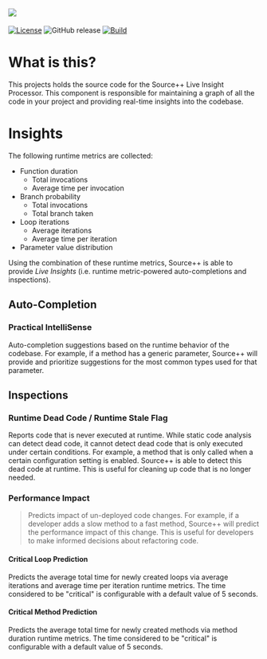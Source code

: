 # ![](https://github.com/sourceplusplus/sourceplusplus/blob/master/.github/media/sourcepp_logo.svg)

[![License](https://camo.githubusercontent.com/93398bf31ebbfa60f726c4f6a0910291b8156be0708f3160bad60d0d0e1a4c3f/68747470733a2f2f696d672e736869656c64732e696f2f6769746875622f6c6963656e73652f736f75726365706c7573706c75732f6c6976652d706c6174666f726d)](LICENSE)
![GitHub release](https://img.shields.io/github/v/release/sourceplusplus/probe-jvm?include_prereleases)
[![Build](https://github.com/sourceplusplus/probe-jvm/actions/workflows/build.yml/badge.svg)](https://github.com/sourceplusplus/probe-jvm/actions/workflows/build.yml)

# What is this?

This projects holds the source code for the Source++ Live Insight Processor. This component is responsible for
maintaining a graph of all the code in your project and providing real-time insights into the codebase.

# Insights

The following runtime metrics are collected:

- Function duration
    - Total invocations
    - Average time per invocation
- Branch probability
    - Total invocations
    - Total branch taken
- Loop iterations
    - Average iterations
    - Average time per iteration
- Parameter value distribution

Using the combination of these runtime metrics, Source++ is able to provide *Live Insights* (i.e. runtime metric-powered
auto-completions and inspections).

## Auto-Completion

### Practical IntelliSense

Auto-completion suggestions based on the runtime behavior of the codebase. For example, if a method has a generic
parameter, Source++ will provide and prioritize suggestions for the most common types used for that parameter.

## Inspections

### Runtime Dead Code / Runtime Stale Flag

Reports code that is never executed at runtime. While static code analysis can detect dead code, it cannot detect dead
code that is only executed under certain conditions. For example, a method that is only called when a certain
configuration setting is enabled. Source++ is able to detect this dead code at runtime. This is useful for cleaning up
code that is no longer needed.

### Performance Impact

> Predicts impact of un-deployed code changes. For example, if a developer adds a slow method to a fast method, Source++
> will predict the performance impact of this change. This is useful for developers to make informed decisions about
> refactoring code.

#### Critical Loop Prediction

Predicts the average total time for newly created loops via average iterations and average time per iteration runtime
metrics. The time considered to be "critical" is configurable with a default value of 5 seconds.

#### Critical Method Prediction

Predicts the average total time for newly created methods via method duration runtime metrics. The time considered to be
"critical" is configurable with a default value of 5 seconds.
